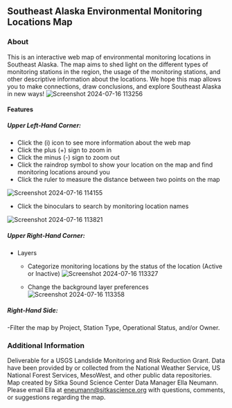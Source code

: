 ## Southeast Alaska Environmental Monitoring Locations Map

### About
This is an interactive web map of environmental monitoring locations in Southeast Alaska. The map aims to shed light on the different types of monitoring stations in the region, the usage of the monitoring stations, and other descriptive information about the locations. We hope this map allows you to make connections, draw conclusions, and explore Southeast Alaska in new ways! 
![Screenshot 2024-07-16 113256](https://github.com/user-attachments/assets/f6ea353e-4d0b-41f9-85cf-7adc60461007)

#### Features
##### Upper Left-Hand Corner: 
- Click the (i) icon to see more information about the web map
- Click the plus (+) sign to zoom in
- Click the minus (-) sign to zoom out
- Click the raindrop symbol to show your location on the map and find monitoring locations around you
- Click the ruler to measure the distance between two points on the map
  
![Screenshot 2024-07-16 114155](https://github.com/user-attachments/assets/33991910-5859-4267-b350-fe167f599be5)

- Click the binoculars to search by monitoring location names
  
![Screenshot 2024-07-16 113821](https://github.com/user-attachments/assets/e30fc4f9-23ab-42ff-8a9e-fff353a96230)

##### Upper Right-Hand Corner:
- Layers
  - Categorize monitoring locations by the status of the location (Active or Inactive)
  ![Screenshot 2024-07-16 113327](https://github.com/user-attachments/assets/e9e025f2-7c9a-42be-a6f6-ff82c5cb8586)

  - Change the background layer preferences
  ![Screenshot 2024-07-16 113358](https://github.com/user-attachments/assets/fac6a86f-69ba-4ec8-9302-69a998fb52f9)

##### Right-Hand Side:
-Filter the map by Project, Station Type, Operational Status, and/or Owner.

### Additional Information
Deliverable for a USGS Landslide Monitoring and Risk Reduction Grant. Data have been provided by or collected from the National Weather Service, US National Forest Services, MesoWest, and other public data repositories. Map created by Sitka Sound Science Center Data Manager Ella Neumann. Please email Ella at eneumann@sitkascience.org with questions, comments, or suggestions regarding the map. 
